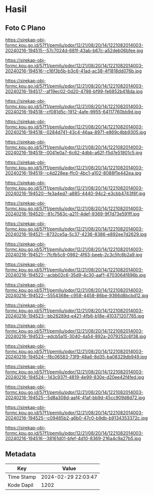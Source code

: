 # Hasil

## Foto C Plano

https://sirekap-obj-formc.kpu.go.id/57f1/pemilu/pdpr/12/21/08/20/14/1221082014003-20240216-194515--57c7024d-681f-43ab-b67c-a52deb06bfee.jpg

https://sirekap-obj-formc.kpu.go.id/57f1/pemilu/pdpr/12/21/08/20/14/1221082014003-20240216-194516--c16f3b5b-b3c6-41ad-ac38-4f1818dd076b.jpg

https://sirekap-obj-formc.kpu.go.id/57f1/pemilu/pdpr/12/21/08/20/14/1221082014003-20240216-194517--af19ec02-0d20-4798-bf99-fe6852b418da.jpg

https://sirekap-obj-formc.kpu.go.id/57f1/pemilu/pdpr/12/21/08/20/14/1221082014003-20240216-194518--cf081d5c-1912-4afe-9955-64117760bb9d.jpg

https://sirekap-obj-formc.kpu.go.id/57f1/pemilu/pdpr/12/21/08/20/14/1221082014003-20240216-194518--0284d741-43c4-46aa-8971-e869c4bb9305.jpg

https://sirekap-obj-formc.kpu.go.id/57f1/pemilu/pdpr/12/21/08/20/14/1221082014003-20240216-194519--0041e0a7-6c62-4dbb-a62f-f5d7e51801c5.jpg

https://sirekap-obj-formc.kpu.go.id/57f1/pemilu/pdpr/12/21/08/20/14/1221082014003-20240216-194519--c4d228ea-ffc0-4bc1-a102-8088f1e442ea.jpg

https://sirekap-obj-formc.kpu.go.id/57f1/pemilu/pdpr/12/21/08/20/14/1221082014003-20240216-194520--fe3a4ed7-a885-4440-94c2-e3cbb4743f6f.jpg

https://sirekap-obj-formc.kpu.go.id/57f1/pemilu/pdpr/12/21/08/20/14/1221082014003-20240216-194520--81c7563c-a211-4def-9369-9f7d73e591ff.jpg

https://sirekap-obj-formc.kpu.go.id/57f1/pemilu/pdpr/12/21/08/20/14/1221082014003-20240216-194521--8732ce5a-5c37-4236-8386-e892ee7d2629.jpg

https://sirekap-obj-formc.kpu.go.id/57f1/pemilu/pdpr/12/21/08/20/14/1221082014003-20240216-194521--7fcfb5c8-0982-4f63-beeb-2c3c5fc6b2a9.jpg

https://sirekap-obj-formc.kpu.go.id/57f1/pemilu/pdpr/12/21/08/20/14/1221082014003-20240216-194522--acbb02c6-35d9-4c30-aaf1-4703064f896b.jpg

https://sirekap-obj-formc.kpu.go.id/57f1/pemilu/pdpr/12/21/08/20/14/1221082014003-20240216-194522--5554368e-c958-4458-86be-9366d8bcbd12.jpg

https://sirekap-obj-formc.kpu.go.id/57f1/pemilu/pdpr/12/21/08/20/14/1221082014003-20240216-194523--bb26289d-e421-4fb6-b18e-410371207765.jpg

https://sirekap-obj-formc.kpu.go.id/57f1/pemilu/pdpr/12/21/08/20/14/1221082014003-20240216-194523--edcb5a15-3040-4a54-892a-2079252c6f38.jpg

https://sirekap-obj-formc.kpu.go.id/57f1/pemilu/pdpr/12/21/08/20/14/1221082014003-20240216-194524--f8c06583-73f9-48a6-8d35-ba08329db949.jpg

https://sirekap-obj-formc.kpu.go.id/57f1/pemilu/pdpr/12/21/08/20/14/1221082014003-20240216-194524--143c937f-4819-4e99-830e-d20ee42f4fed.jpg

https://sirekap-obj-formc.kpu.go.id/57f1/pemilu/pdpr/12/21/08/20/14/1221082014003-20240216-194525--5d8a308d-aaf4-41af-bb9d-45cc909d8d72.jpg

https://sirekap-obj-formc.kpu.go.id/57f1/pemilu/pdpr/12/21/08/20/14/1221082014003-20240216-194525--c09485b2-a6b0-47c0-b9db-b9134353372c.jpg

https://sirekap-obj-formc.kpu.go.id/57f1/pemilu/pdpr/12/21/08/20/14/1221082014003-20240216-194516--38161d01-bfef-4d10-8369-216a4c9a27b5.jpg


## Metadata

| Key        | Value               |
| ---------- | ------------------- |
| Time Stamp | 2024-02-29 22:03:47 |
| Kode Dapil | 1202                |



